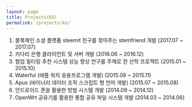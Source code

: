 ```yaml
---
layout: page
title: Projects(KO)
permalink: /projects/ko/
---
```

1. 블록체인 소셜 플랫폼 steemit 친구를 찾아주는 stemfriend 개발 (2017.07 ~ 2017.07)
2. 키다리 은행 클라이언트 및 서버 개발 (2016.06 ~ 2016.12)
3. 협업 필터링 추천 시스템 성능 향상 연구를 주제로 한 산학 프로젝트 (2015.01 ~ 2015.10)
4. Waterful (애플 워치 응용프로그램 개발) (2015.09 ~ 2015.11)
5. Apus (바이너리 데이터 조작 스크립트 형 언어 개발) (2015.07 ~ 2015.08)
6. 안드로이드 폰을 활용한 방범 시스템 개발 (2014.09 ~ 2014.12)
7. OpenWrt 공유기를 활용한 통합 공유 파일 시스템 개발 (2014.03 ~ 2014.06)

<object data="/assets/projects-ko.pdf" width="800" height="800" type='application/pdf'/>

